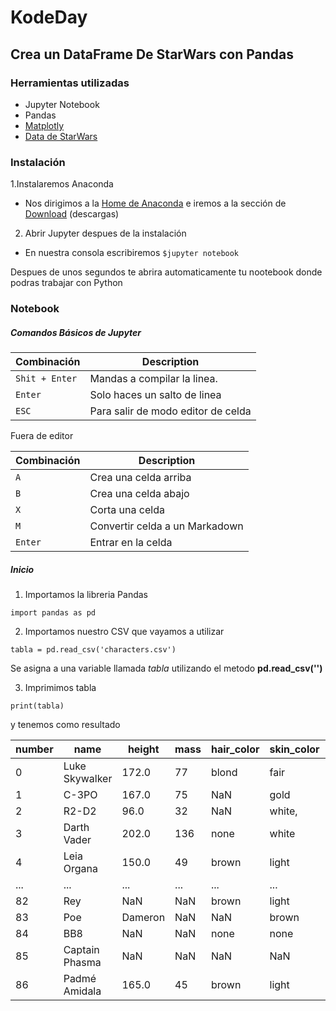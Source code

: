 # KodeDay
## Crea un DataFrame De StarWars con Pandas


### Herramientas utilizadas

* Jupyter Notebook
* Pandas
* [Matplotly](https://matplotlib.org/?fbclid=IwAR2_L-pd4Ycnjd4WZWuP8us9L4Z07844QQ9gjTHtHD7GskLTeCh-c-03hro)
* [Data de StarWars](https://www.kaggle.com/jsphyg/star-wars?fbclid=IwAR1EOOXpTGlZmdOQRZ5d9KApoldJO2O7eCGlF1dB2Qg6hMDU9qtHA2SMRDU)

### Instalación

1.Instalaremos Anaconda
* Nos dirigimos a la [Home de Anaconda](https://www.anaconda.com/) e iremos a la sección de [Download](https://www.anaconda.com/products/individual) (descargas)

2. Abrir Jupyter despues de la instalación
* En nuestra consola escribiremos
`$jupyter notebook`

Despues de unos segundos te abrira automaticamente tu nootebook donde podras trabajar con Python

### Notebook

##### Comandos  Básicos de Jupyter

| Combinación	| Description                    |
| ------------- | ------------------------------ |
| `Shit + Enter`| Mandas a compilar la linea.	 |
| `Enter`	| Solo haces un salto de linea     |
| `ESC`	| Para salir de modo editor de celda     |


Fuera de editor


| Combinación	| Description                    |
| ------------- | ------------------------------ |
| `A`| Crea una celda arriba	 |
| `B`	| Crea una celda abajo     |
| `X`	| Corta una celda    |
| `M`	| Convertir celda a un Markadown     |
| `Enter`	| Entrar en la celda    |

##### Inicio

1. Importamos la libreria Pandas 

  ```
  import pandas as pd
  ```

2. Importamos nuestro CSV que vayamos a utilizar
  ```
  tabla = pd.read_csv('characters.csv')
  ```
  Se asigna a una variable llamada *tabla* utilizando el metodo **pd.read_csv('')**
  
3. Imprimimos tabla
```
print(tabla)
```
y tenemos como resultado

| number| name	| height	| mass	| hair_color	| skin_color	| eye_color	| birth_year	| gender	| homeworld	| species |
| ------------- | --------| --------| --------| --------| --------| --------| --------| --------| --------|  --------| 
|0	|Luke Skywalker	|172.0	|77	|blond	|fair	|blue	|19BBY|	male	|Tatooine	|Human|
|1	|C-3PO	|167.0	|75	|NaN	|gold	|yellow	|112BBY	|NaN	|Tatooine	|Droid|
|2	|R2-D2	|96.0	|32	|NaN	|white, |blue	red	|33BBY	|NaN	|Naboo	|Droid|
|3	|Darth Vader	|202.0	|136	|none	|white	|yellow	|41.9BBY	|male	|Tatooine	|Human|
|4	|Leia Organa	|150.0	|49	|brown	|light	|brown	|19BBY	|female	|Alderaan	|Human|
|...	|...	|...	|...	|...	|...	|...	|...	|...	|...	|...|
|82	|Rey	|NaN	|NaN	|brown	|light	|hazel	|NaN	|female	|NaN	|Human|
|83	|Poe |Dameron	|NaN	|NaN	|brown	|light	|brown	|NaN	|male	|NaN	|Human|
|84	|BB8	|NaN	|NaN	|none	|none	|black	|NaN	|none	|NaN	|Droid|
|85	|Captain Phasma	|NaN	|NaN	|NaN	|NaN	|NaN	|NaN	|female	|NaN	|NaN|
|86	|Padmé Amidala	|165.0	|45	|brown	|light	|brown	|46BBY	|female	|Naboo	|Huma|
